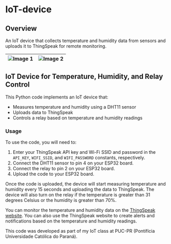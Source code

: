 # IoT-device
## Overview
An IoT device that collects temperature and humidity data from sensors and uploads it to ThingSpeak for remote monitoring.

| ![Image 1](https://github.com/alangnclvs/iot-device/assets/19418344/2a2d5ed6-9261-4432-b26b-10b86a95684c) | ![Image 2](https://github.com/alangnclvs/iot-device/assets/19418344/f1ff26f7-2c04-4d55-b1d4-cdab6e6a6089) |
| --- | --- |

## IoT Device for Temperature, Humidity, and Relay Control

This Python code implements an IoT device that:

* Measures temperature and humidity using a DHT11 sensor
* Uploads data to ThingSpeak
* Controls a relay based on temperature and humidity readings

### Usage

To use the code, you will need to:

1. Enter your ThingSpeak API key and Wi-Fi SSID and password in the `API_KEY`, `WIFI_SSID`, and `WIFI_PASSWORD` constants, respectively.
2. Connect the DHT11 sensor to pin 4 on your ESP32 board.
3. Connect the relay to pin 2 on your ESP32 board.
4. Upload the code to your ESP32 board.

Once the code is uploaded, the device will start measuring temperature and humidity every 15 seconds and uploading the data to ThingSpeak. The device will also turn on the relay if the temperature is greater than 31 degrees Celsius or the humidity is greater than 70%.

You can monitor the temperature and humidity data on the [ThingSpeak website](https://thingspeak.com/). You can also use the ThingSpeak website to create alerts and notifications based on the temperature and humidity readings.


This code was developed as part of my IoT class at PUC-PR (Pontifícia Universidade Católica do Paraná).
